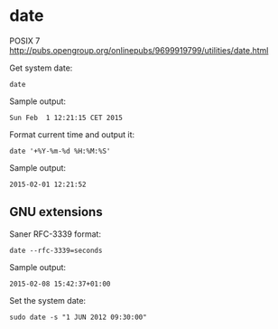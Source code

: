 # date

POSIX 7 http://pubs.opengroup.org/onlinepubs/9699919799/utilities/date.html

Get system date:

    date

Sample output:

    Sun Feb  1 12:21:15 CET 2015

Format current time and output it:

    date '+%Y-%m-%d %H:%M:%S'

Sample output:

    2015-02-01 12:21:52

## GNU extensions

Saner RFC-3339 format:

    date --rfc-3339=seconds

Sample output:

    2015-02-08 15:42:37+01:00

Set the system date:

    sudo date -s "1 JUN 2012 09:30:00"
